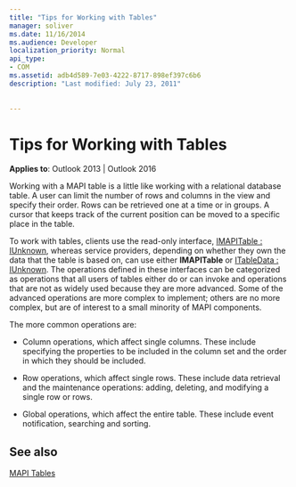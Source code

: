 ```yaml
---
title: "Tips for Working with Tables"
manager: soliver
ms.date: 11/16/2014
ms.audience: Developer
localization_priority: Normal
api_type:
- COM
ms.assetid: adb4d589-7e03-4222-8717-898ef397c6b6
description: "Last modified: July 23, 2011"
 
 
---
```


# Tips for Working with Tables

  
  
**Applies to**: Outlook 2013 | Outlook 2016 
  
Working with a MAPI table is a little like working with a relational database table. A user can limit the number of rows and columns in the view and specify their order. Rows can be retrieved one at a time or in groups. A cursor that keeps track of the current position can be moved to a specific place in the table. 
  
To work with tables, clients use the read-only interface, [IMAPITable : IUnknown](imapitableiunknown.md), whereas service providers, depending on whether they own the data that the table is based on, can use either **IMAPITable** or [ITableData : IUnknown](itabledataiunknown.md). The operations defined in these interfaces can be categorized as operations that all users of tables either do or can invoke and operations that are not as widely used because they are more advanced. Some of the advanced operations are more complex to implement; others are no more complex, but are of interest to a small minority of MAPI components. 
  
The more common operations are:
  
- Column operations, which affect single columns. These include specifying the properties to be included in the column set and the order in which they should be included.
    
- Row operations, which affect single rows. These include data retrieval and the maintenance operations: adding, deleting, and modifying a single row or rows.
    
- Global operations, which affect the entire table. These include event notification, searching and sorting.
    
## See also



[MAPI Tables](mapi-tables.md)

